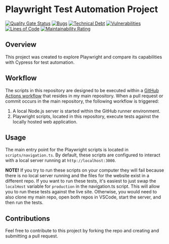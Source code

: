 # Playwright Test Automation Project
[![Quality Gate Status](https://sonarcloud.io/api/project_badges/measure?project=readytotest_test-playwright&metric=alert_status)](https://sonarcloud.io/summary/new_code?id=readytotest_test-playwright)
[![Bugs](https://sonarcloud.io/api/project_badges/measure?project=readytotest_test-playwright&metric=bugs)](https://sonarcloud.io/summary/new_code?id=readytotest_test-playwright)
[![Technical Debt](https://sonarcloud.io/api/project_badges/measure?project=readytotest_test-playwright&metric=sqale_index)](https://sonarcloud.io/summary/new_code?id=readytotest_test-playwright)
[![Vulnerabilities](https://sonarcloud.io/api/project_badges/measure?project=readytotest_test-playwright&metric=vulnerabilities)](https://sonarcloud.io/summary/new_code?id=readytotest_test-playwright)
[![Lines of Code](https://sonarcloud.io/api/project_badges/measure?project=readytotest_test-playwright&metric=ncloc)](https://sonarcloud.io/summary/new_code?id=readytotest_test-playwright)
[![Maintainability Rating](https://sonarcloud.io/api/project_badges/measure?project=readytotest_test-playwright&metric=sqale_rating)](https://sonarcloud.io/summary/new_code?id=readytotest_test-playwright)

## Overview

This project was created to explore Playwright and compare its capabilities with Cypress for test automation.

## Workflow

The scripts in this repository are designed to be executed within a [GitHub Actions workflow](https://github.com/readytotest/readytotest.github.io/blob/main/.github/workflows/playwright-mysite.yml) that resides in my main repository. When a pull request or commit occurs in the main repository, the following workflow is triggered:

1. A local Node.js server is started within the GitHub runner environment.
2. Playwright scripts, located in this repository, execute tests against the locally hosted web application.

## Usage

The main entry point for the Playwright scripts is located in `scripts/navigation.ts`. By default, these scripts are configured to interact with a local server running at `http://localhost:3000`. 

<b>NOTE!</b> If you try to run these scripts on your computer they will fail because there is no local server running and the files for the website exist in a different repo. If you want to run these tests, it's easiest to just swap the `localHost` variable for `production` in the navigation.ts script. This will allow you to run these tests against the live site. Otherwise, you would need to also clone my main repo, open both repos in VSCode, start the server, and then run the tests.

## Contributions

Feel free to contribute to this project by forking the repo and creating and submitting a pull request.

